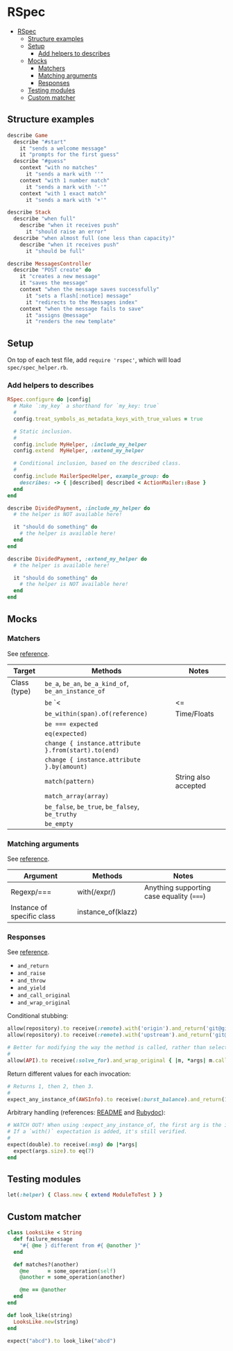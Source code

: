 # RSpec

- [RSpec](#rspec)
  - [Structure examples](#structure-examples)
  - [Setup](#setup)
    - [Add helpers to describes](#add-helpers-to-describes)
  - [Mocks](#mocks)
    - [Matchers](#matchers)
    - [Matching arguments](#matching-arguments)
    - [Responses](#responses)
  - [Testing modules](#testing-modules)
  - [Custom matcher](#custom-matcher)

## Structure examples

```ruby
describe Game
  describe "#start"
    it "sends a welcome message"
    it "prompts for the first guess"
  describe "#guess"
    context "with no matches"
      it "sends a mark with ''"
    context "with 1 number match"
      it "sends a mark with '-'"
    context "with 1 exact match"
      it "sends a mark with '+'"

describe Stack
  describe "when full"
    describe "when it receives push"
      it "should raise an error"
  describe "when almost full (one less than capacity)"
    describe "when it receives push"
      it "should be full"

describe MessagesController
  describe "POST create" do
    it "creates a new message"
    it "saves the message"
    context "when the message saves successfully"
      it "sets a flash[:notice] message"
      it "redirects to the Messages index"
    context "when the message fails to save"
      it "assigns @message"
      it "renders the new template"
```

## Setup

On top of each test file, add `require 'rspec'`, which will load `spec/spec_helper.rb`.

### Add helpers to describes

```ruby
RSpec.configure do |config|
  # Make `:my_key` a shorthand for `my_key: true`
  #
  config.treat_symbols_as_metadata_keys_with_true_values = true

  # Static inclusion.
  #
  config.include MyHelper, :include_my_helper
  config.extend  MyHelper, :extend_my_helper

  # Conditional inclusion, based on the described class.
  #
  config.include MailerSpecHelper, example_group: do
    describes: -> { |described| described < ActionMailer::Base }
  end
end

describe DividedPayment, :include_my_helper do
  # the helper is NOT available here!

  it "should do something" do
    # the helper is available here!
  end
end

describe DividedPayment, :extend_my_helper do
  # the helper is available here!

  it "should do something" do
    # the helper is NOT available here!
  end
end
```

## Mocks

### Matchers

See [reference](https://relishapp.com/rspec/rspec-expectations/docs/built-in-matchers/type-matchers).

 | Target       | Methods                                              | Notes                |
 | ------------ | ---------------------------------------------------- | -------------------- |
 | Class (type) | `be_a`, `be_an`, `be_a_kind_of`, `be_an_instance_of` |                      |
 |              | `be` `<|<=|==|=>|>` `expected`                       |                      |
 |              | `be_within(span).of(reference)`                      | Time/Floats          |
 |              | `be === expected`                                    |                      |
 |              | `eq(expected)`                                       |                      |
 |              | `change { instance.attribute }.from(start).to(end)`  |                      |
 |              | `change { instance.attribute }.by(amount)`           |                      |
 |              | `match(pattern)`                                     | String also accepted |
 |              | `match_array(array)`                                 |                      |
 |              | `be_false`, `be_true`, `be_falsey`, `be_truthy`      |                      |
 |              | `be_empty`                                           |                      |

### Matching arguments

See [reference](https://relishapp.com/rspec/rspec-mocks/docs/setting-constraints/matching-arguments).

| Argument                   | Methods            | Notes                                     |
| -------------------------- | ------------------ | ----------------------------------------- |
| Regexp/===                 | with(/expr/)       | Anything supporting case equality (`===`) |
| Instance of specific class | instance_of(klazz) |                                           |

### Responses

See [reference](https://relishapp.com/rspec/rspec-mocks/v/3-10/docs/configuring-responses).

- `and_return`
- `and_raise`
- `and_throw`
- `and_yield`
- `and_call_original`
- `and_wrap_original`

Conditional stubbing:

```ruby
allow(repository).to receive(:remote).with('origin').and_return('git@github.com:saveriomiroddi/goby-dev')
allow(repository).to receive(:remote).with('upstream').and_return('git@github.com:goby-lang/goby')

# Better for modifying the way the method is called, rather than selective stubbing
#
allow(API).to receive(:solve_for).and_wrap_original { |m, *args| m.call(*args).first(5) }
```

Return different values for each invocation:

```ruby
# Returns 1, then 2, then 3.
#
expect_any_instance_of(AWSInfo).to receive(:burst_balance).and_return(1, 2, 3)
```

Arbitrary handling (references: [README](https://github.com/rspec/rspec-mocks#arbitrary-handling) and [Rubydoc](https://rubydoc.info/gems/rspec-mocks#arbitrary-handling)):

```ruby
# WATCH OUT! When using :expect_any_instance_of, the first arg is the instance.
# If a `with()` expectation is added, it's still verified.
#
expect(double).to receive(:msg) do |*args|
  expect(args.size).to eq(7)
end
```

## Testing modules

```ruby
let(:helper) { Class.new { extend ModuleToTest } }
```

## Custom matcher

```ruby
class LooksLike < String
  def failure_message
    "#{ @me } different from #{ @another }"
  end

  def matches?(another)
    @me      = some_operation(self)
    @another = some_operation(another)

    @me == @another
  end
end

def look_like(string)
  LooksLike.new(string)
end

expect("abcd").to look_like("abcd")
```